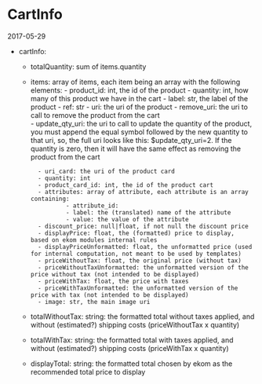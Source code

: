 CartInfo
============
2017-05-29



- cartInfo:
    - totalQuantity: sum of items.quantity
    - items: array of items, each item being an array with the following elements:
            - product_id: int, the id of the product
            - quantity: int, how many of this product we have in the cart
            - label: str, the label of the product
            - ref: str
            - uri: the uri of the product 
            - remove_uri: the uri to call to remove the product from the cart  
            - update_qty_uri: the uri to call to update the quantity of the product, you must append the equal symbol followed by the new quantity to that uri,
                                    so, the full uri looks like this: $update_qty_uri=2.
                                    If the quantity is zero, then it will have the same effect as removing the product from the cart
                                    
            - uri_card: the uri of the product card 
            - quantity: int
            - product_card_id: int, the id of the product cart
            - attributes: array of attribute, each attribute is an array containing:
                    - attribute_id:
                    - label: the (translated) name of the attribute
                    - value: the value of the attribute
            - discount_price: null|float, if not null the discount price  
            - displayPrice: float, the (formatted) price to display, based on ekom modules internal rules 
            - displayPriceUnformatted: float, the unformatted price (used for internal computation, not meant to be used by templates)  
            - priceWithoutTax: float, the original price (without tax)
            - priceWithoutTaxUnformatted: the unformatted version of the price without tax (not intended to be displayed)
            - priceWithTax: float, the price with taxes
            - priceWithTaxUnformatted: the unformatted version of the price with tax (not intended to be displayed)
            - image: str, the main image uri
    - totalWithoutTax: string: the formatted total without taxes applied, and without (estimated?) shipping costs
                            (priceWithoutTax x quantity)
    - totalWithTax: string: the formatted total with taxes applied, and without (estimated?) shipping costs
                            (priceWithTax x quantity)
    - displayTotal: string: the formatted total chosen by ekom as the recommended total price to display
            
